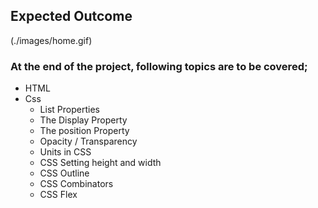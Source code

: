
## Expected Outcome

(./images/home.gif)


### At the end of the project, following topics are to be covered;

- HTML 
- Css
  - List Properties
  - The Display Property
  - The position Property
  - Opacity / Transparency
  - Units in CSS
  - CSS Setting height and width
  - CSS Outline
  - CSS Combinators
  - CSS Flex
